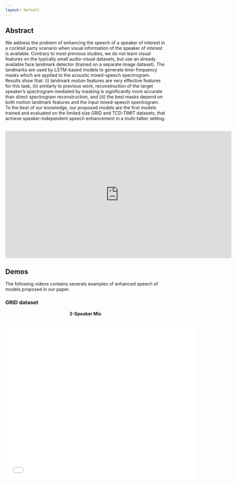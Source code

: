```yaml
---
layout: default
---
```


## Abstract
We address the problem of enhancing the speech of a speaker of interest in a cocktail party scenario when visual information of the speaker of interest is available. Contrary to most previous studies, we do not learn visual features on the typically small audio-visual datasets, but use an already available face landmark detector (trained on a separate image dataset). The landmarks are used by LSTM-based models to generate time-frequency masks which are applied to the acoustic mixed-speech spectrogram. Results show that: (i) landmark motion features are very effective features for this task, (ii) similarly to previous work, reconstruction of the target speaker’s spectrogram mediated by masking is significantly more accurate than direct spectrogram reconstruction, and (iii) the best masks depend on both motion landmark features and the input mixed-speech spectrogram. To the best of our knowledge, our proposed models are the first models trained and evaluated on the limited size GRID and TCD-TIMIT datasets, that achieve speaker-independent speech enhancement in a multi-talker setting.

<br>

<div align="center">
<iframe width="711" height="400" src="https://www.youtube.com/embed/lG9_5ay11Mg" frameborder="0" allow="accelerometer; autoplay; encrypted-media; gyroscope; picture-in-picture" allowfullscreen></iframe>
</div>

## Demos
The following videos contains severals examples of enhanced speech of models proposed in our paper.

### GRID dataset
<div align="center">
    <p><b>2-Speaker Mix</b></p>
    <iframe width="600" height="500" src="videos/grid_2spk.mp4" frameborder="0" allow="accelerometer; encrypted-media; gyroscope; picture-in-picture" allowfullscreen></iframe>
</div>

